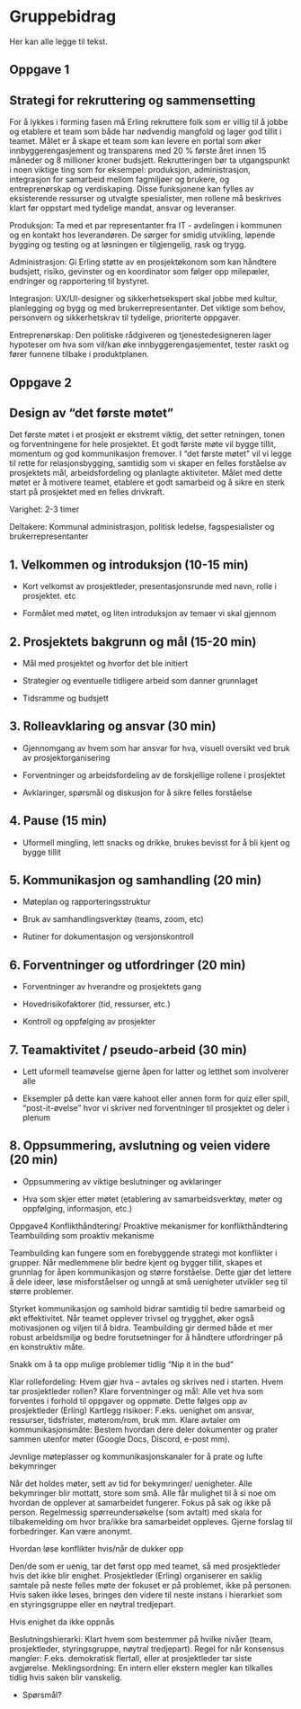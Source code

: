 # Gruppebidrag
Her kan alle legge til tekst.

## Oppgave 1
## Strategi for rekruttering og sammensetting
For å lykkes i forming fasen må Erling rekruttere folk som er villig til å jobbe og etablere et team som både har nødvendig mangfold og lager god tillit i teamet. Målet er å skape et team som kan levere en portal som øker innbyggerengasjement og transparens med 20 % første året innen 15 måneder og 8 millioner kroner budsjett. Rekrutteringen bør ta utgangspunkt i noen viktige ting som for eksempel: produksjon, administrasjon, integrasjon for samarbeid mellom fagmiljøer og brukere, og entreprenørskap og verdiskaping. Disse funksjonene kan fylles av eksisterende ressurser og utvalgte spesialister, men rollene må beskrives klart før oppstart med tydelige mandat, ansvar og leveranser.

Produksjon: Ta med et par representanter fra IT - avdelingen i kommunen og en kontakt hos leverandøren. De sørger for smidig utvikling, løpende bygging og testing og at løsningen er tilgjengelig, rask og trygg.

Administrasjon: Gi Erling støtte av en prosjektøkonom som kan håndtere budsjett, risiko, gevinster og en koordinator som følger opp milepæler, endringer og rapportering til bystyret.

Integrasjon:  UX/UI-designer og sikkerhetsekspert skal jobbe med kultur, planlegging og bygg og med brukerrepresentanter. Det viktige som behov, personvern og sikkerhetskrav til tydelige, prioriterte oppgaver.

Entreprenørskap: Den politiske rådgiveren og tjenestedesigneren lager hypoteser om hva som vil/kan øke innbyggerengasjementet, tester raskt og fører funnene tilbake i produktplanen.
## Oppgave 2



## Design av “det første møtet”

Det første møtet i et prosjekt er ekstremt viktig, det setter retningen, tonen og forventningene for hele prosjektet. Et godt første møte vil bygge tillit, momentum og god kommunikasjon fremover. I “det første møtet” vil vi legge til rette for relasjonsbygging, samtidig som vi skaper en felles forståelse av prosjektets mål, arbeidsfordeling og planlagte aktiviteter. Målet med dette møtet er å motivere teamet, etablere et godt samarbeid og å sikre en sterk start på prosjektet med en felles drivkraft.

Varighet: 2-3 timer

Deltakere: Kommunal administrasjon, politisk ledelse, fagspesialister og brukerrepresentanter

  

## 1.  Velkommen og introduksjon (10-15 min)

-   Kort velkomst av prosjektleder, presentasjonsrunde med navn, rolle i prosjektet. etc
    
-   Formålet med møtet, og liten introduksjon av temaer vi skal gjennom
    

  

## 2.  Prosjektets bakgrunn og mål (15-20 min)

-   Mål med prosjektet og hvorfor det ble initiert

-   Strategier og eventuelle tidligere arbeid som danner grunnlaget
    
-   Tidsramme og budsjett




## 3. Rolleavklaring og ansvar (30 min)

-   Gjennomgang av hvem som har ansvar for hva, visuell oversikt ved bruk av prosjektorganisering
    
-   Forventninger og arbeidsfordeling av de forskjellige rollene i prosjektet
    
-   Avklaringer, spørsmål og diskusjon for å sikre felles forståelse
    

  

## 4. Pause (15 min)

-   Uformell mingling, lett snacks og drikke, brukes bevisst for å bli kjent og bygge tillit
    

  

## 5. Kommunikasjon og samhandling (20 min)

-   Møteplan og rapporteringsstruktur
    
-   Bruk av samhandlingsverktøy (teams, zoom, etc)
    
-   Rutiner for dokumentasjon og versjonskontroll
    

  

## 6. Forventninger og utfordringer (20 min)

-   Forventninger av hverandre og prosjektets gang
    
-   Hovedrisikofaktorer (tid, ressurser, etc.)
    
-   Kontroll og oppfølging av prosjekter
    
## 7.  Teamaktivitet / pseudo-arbeid (30 min)

-   Lett uformell teamøvelse gjerne åpen for latter og letthet som involverer alle
    
-   Eksempler på dette kan være kahoot eller annen form for quiz eller spill, “post-it-øvelse” hvor vi skriver ned forventninger til prosjektet og deler i plenum
    

  

## 8. Oppsummering, avslutning og veien videre (20 min)

-   Oppsummering av viktige beslutninger og avklaringer
    
-   Hva som skjer etter møtet (etablering av samarbeidsverktøy, møter og oppfølging, informasjon, etc.)





  Oppgave4
Konflikthåndtering/ Proaktive mekanismer for konflikthåndtering
Teambuilding som proaktiv mekanisme

Teambuilding kan fungere som en forebyggende strategi mot konflikter i grupper. Når medlemmene blir bedre kjent og bygger tillit, skapes et grunnlag for åpen kommunikasjon og større forståelse. Dette gjør det lettere å dele ideer, løse misforståelser og unngå at små uenigheter utvikler seg til større problemer.

Styrket kommunikasjon og samhold bidrar samtidig til bedre samarbeid og økt effektivitet. Når teamet opplever trivsel og trygghet, øker også motivasjonen og viljen til å bidra. Teambuilding gir dermed både et mer robust arbeidsmiljø og bedre forutsetninger for å håndtere utfordringer på en konstruktiv måte.

Snakk om å ta opp mulige problemer tidlig “Nip it in the bud”

Klar rollefordeling: Hvem gjør hva – avtales og skrives ned i starten. Hvem tar prosjektleder rollen? Klare forventninger og mål: Alle vet hva som forventes i forhold til oppgaver og oppmøte. Dette følges opp av prosjektleder (Erling) Kartlegg risikoer: F.eks. uenighet om ansvar, ressurser, tidsfrister, møterom/rom, bruk mm. Klare avtaler om kommunikasjonsmåte: Bestem hvordan dere deler dokumenter og prater sammen utenfor møter (Google Docs, Discord, e-post mm).

Jevnlige møteplasser og kommunikasjonskanaler for å prate og lufte bekymringer

Når det holdes møter, sett av tid for bekymringer/ uenigheter. Alle bekymringer blir mottatt, store som små. Alle får mulighet til å si noe om hvordan de opplever at samarbeidet fungerer. Fokus på sak og ikke på person. Regelmessig spørreundersøkelse (som avtalt) med skala for tilbakemelding om hvor bra/ikke bra samarbeidet oppleves. Gjerne forslag til forbedringer. Kan være anonymt.

Hvordan løse konflikter hvis/når de dukker opp

Den/de som er uenig, tar det først opp med teamet, så med prosjektleder hvis det ikke blir enighet. Prosjektleder (Erling) organiserer en saklig samtale på neste felles møte der fokuset er på problemet, ikke på personen. Hvis saken ikke løses, bringes den videre til neste instans i hierarkiet som en styringsgruppe eller en nøytral tredjepart.

Hvis enighet da ikke oppnås

Beslutningshierarki: Klart hvem som bestemmer på hvilke nivåer (team, prosjektleder, styringsgruppe, nøytral tredjepart). Regel for når konsensus mangler: F.eks. demokratisk flertall, eller at prosjektleder tar siste avgjørelse. Meklingsordning: En intern eller ekstern megler kan tilkalles tidlig hvis saken blir vanskelig.
-   Spørsmål?
